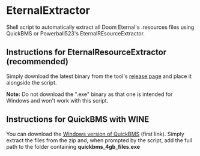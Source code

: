 # EternalExtractor

Shell script to automatically extract all Doom Eternal's .resources files using QuickBMS or Powerball523's EternalREsourceExtractor.

## Instructions for EternalResourceExtractor (recommended)

Simply download the latest binary from the tool's [release page](https://github.com/PowerBall253/EternalResourceExtractor) and place it alongside the script.

**Note:** Do not download the ".exe" binary as that one is intended for Windows and won't work with this script.

## Instructions for QuickBMS with WINE

You can download the [Windows version of QuickBMS](https://aluigi.altervista.org/quickbms.htm) (first link). Simply extract the files from the zip and, when prompted by the script, add the full path to the folder containing **quickbms_4gb_files.exe**
